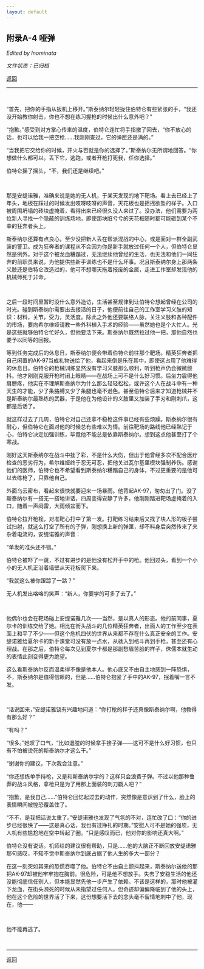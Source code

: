 ```yaml
---
layout: default
---
```


## 附录A-4 哑弹

_Edited by Inominata_

_文件状态：已归档_

[返回](../)

* * *

<br />

“首先，把你的手指从扳机上移开。”斯泰纳尔轻轻拢住伯特仑有些紧张的手，“我还没开始教你射击，你也不想在练习握枪的时候出什么意外吧？”

“抱歉。”感受到对方掌心传来的温度，伯特仑连忙将手指撤了回去，“你不放心的话，也可以给我一把空枪……我刚刚查过，它的弹匣还是满的。”

“当我把它交给你的时候，开火与否就是你的选择了。”斯泰纳尔无所谓地回答。“你想做什么都可以。丢下它，逃跑，或者开枪打死我，任你选择。”

伯特仑摇了摇头，“不，我们还是继续吧。”

<br />

那是安缇诺雅，准确来说是她的无人机，于某天发现的地下靶场。看上去已经上了年头，地板在踩过的时候发出吱呀吱呀的声音，天花板也是摇摇欲坠的样子。入口被周围坍塌的砖块虚掩着，看得出来已经很久没人来过了。没办法，他们需要为两位新人寻找一个隐蔽的训练场地，即使那块脏兮兮的天花板随时都可能砸到某个不幸的狂奔者头上。

斯泰纳尔还算有点良心，至少没把新人丢在帮派混战的中心，或是面对一群全副武装的警卫。成为狂奔者的课程从不会因为你是新手就放过任何一个人，但伯特仑显然是例外。对于这个被龙血糟蹋过，无法继续他曾经的生活，也无法和他们一同狂奔的前职员来说，为他提供些新手训练也不是什么坏事。况且斯泰纳尔身上那两条义肢还是伯特仑改造过的，他可不想哪天拖着报废的金属，走进工作室却发现他的机械师死于非命。

<br />

之后一段时间里暂时没什么意外造访，生活甚至规律到让伯特仑想起曾经在公司的时光。碰到斯泰纳尔需要出去接活的日子，他便前往自己的工作室学习义肢的知识：材料，关节，受力，灵活度。除此之外他还要联络人脉，关注义肢和各种配件的市场，要向希尔维娅请教一些外科植入手术的经验——虽然她也是个大忙人。光是这些就够伯特仑忙好久，但他要活下来。斯泰纳尔既然拉过他一把，那他自然也要予以同等的回报。

等到任务完成后的休息日，斯泰纳尔便会带着伯特仑前往那个靶场。精英狂奔者把自己闲置的AK-97当成礼物送给了他，看起来倒是乐在其中，即使这占用了他难得的休息日。伯特仑的枪械训练显然没有学习义肢那么顺利，听到枪声仍会微微颤抖。他才刚刚克服开枪时闭上眼睛——在战场上可不是什么好习惯。后坐力震得他肩膀疼，他实在不理解斯泰纳尔为什么那么轻轻松松，或许这个人在战斗中有一种天生的才能，少了条胳膊又少了条腿也毫不逊色。甚至伯特仑后来才知道枪械并不是斯泰纳尔最熟练的武器，于是他在为他设计的义肢里又加装了手刃和刚刺爪，这都是后话了。

就这样过去了几周，伯特仑对自己还拿不稳枪这件事已经有些烦躁。斯泰纳尔很有耐心，但伯特仑在面对他的时候总有些难以为情。前往靶场的路线他已经熟记于心，伯特仑决定加强训练，毕竟他不能总是依靠斯泰纳尔。想到这点他甚至打了个寒战。

刚好这天斯泰纳尔在战斗中挂了彩，不是什么大伤，但出于他曾经多次不配合医疗检查的恶劣行为，希尔维娅终于忍无可忍，把他关进瓦尔基里模块强制养伤。感谢他们的医师，伯特仑也不希望看到斯泰纳尔糟蹋自己的身体，不过更重要的是他可以去练枪了，只靠他自己。

外面乌云密布，看起来很快就要迎来一场暴雨。他背起AK-97，匆匆出了门。没了斯泰纳尔有一搭无一搭地讲话，四周变得安静了许多。他刚刚踏进靶场虚掩着的入口，随着一声闷雷，大雨倾盆而下。

伯特仑拉开枪栓，对准靶心打中了第一发。打靶练习结束后又找了块人形的板子尝试扫射，就这么打空了所有的子弹，刚想换上新的弹匣，却不料身后突然传来了夹杂着电流的，安缇诺雅的声音：

“单发的准头还不错。”

伯特仑被吓了一跳，不过有进步的是他没有松开手中的枪。他回过头，看到一个小小的无人机正沿着墙壁从天花板爬下来。

“我就这么被你跟踪了一路？”

无人机发出咯咯的笑声：“新人，你要学的可多了去了。”

<br />

他偶尔也会在靶场碰上安缇诺雅几次——当然，是以真人的形态。他的前同事，夏尔卡的训练交给了她。相比在街头战斗的几位精英狂奔者，出面人的工作至少在表面上和平了不少——但这个危机四伏的世界从来都不存在什么真正安全的工作。安缇诺雅给夏尔卡的新手课堂可没有放一点水，从骇入到格斗再到手枪，甚至还有心理战。在那之后，伯特仑每次见到夏尔卡都是那副愁眉苦脸的样子，侏儒本就生动的表情此刻变得更为绝望。

这么看斯泰纳尔反而温柔得不像是他本人。他心底又不由自主地感到一阵恐惧，不，斯泰纳尔是值得信赖的，但是……伯特仑抱紧了手中的AK-97，抿着嘴一言不发。

<br />

“话说回来，”安缇诺雅饶有兴趣地问道：“你打枪的样子还真像斯泰纳尔啊，他教得有那么好？”

“有吗？”

“很多。”她叹了口气，“比如退膛的时候拿手接子弹——这可不是什么好习惯，也只有不怕被烫死的斯泰纳尔才这么干。”

“谢谢你的建议，下次我会注意。”

“你还想练单手持枪，又是和斯泰纳尔学的？这样只会浪费子弹。不过以他那种鲁莽的战斗风格，拿枪只是为了用那上面装的刺刀戳人吧？”

“抱歉，是我自己……”伯特仑回忆起过去的动作，突然像是意识到了什么，脸上的表情瞬间被惶恐覆盖住了。

“不不，是我把话说太重了。”安缇诺雅也发现了气氛的不对，连忙改了口：“你的进步已经很快了——这是真心话，我也有过挣扎的时期。”安慰人可不是她的强项，无人机有些尴尬地在空中转起了圈。“只是感叹而已，他对你的影响还真大啊。”

伯特仑没有说话。机师给的建议很有帮助，只是……他的大脑正不断回放安缇诺雅那句感叹，不知不觉中斯泰纳尔到底占据了他人生的多大一部分？

在这一刻突如其来的恐慌吞噬了他。伯特仑不由自主颤抖起来，斯泰纳尔送他的那把AK-97却被他牢牢抱在胸前。很危险，可是他不想放手。失去了安稳生活的他还没能彻底信任别人，但本能显然先他一步产生了依赖。不该是这样的，那时他被灌下龙血，在街头濒死的时候从未指望过任何人。但奇迹却偏偏降临到了他的头上，他在这个危险的世界活了下来，这份想要活下去的念头毫不留情地刺中了他，现在，他——

<br />

他不能再逃了。

<br />

* * *

[返回](../)
